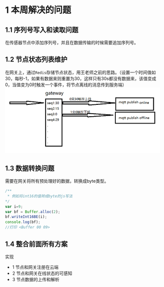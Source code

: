 # 1 本周解决的问题
## 1.1 序列号写入和读取问题
在传感器节点中添加序列号，并且在数据传输的时候需要追加序列号。
## 1.2 节点状态列表维护
在网关上，通过`Redis`存储节点状态，用王老师之前的思路。（设置一个时间值如30，每秒-1，如果有数据来则重置为30，这样只有30s都没有数据来，该值变成0，当值变为0时触发一个事件，将节点离线的消息传到服务端）  
![image](img/3.30.1.jpg)  
## 1.3 数据转换问题
需要在网关将所有预处理好的数据，转换成byte类型。
```javascript
/**
 * 例如将int16的值转成byte的js写法 
*/
var i=9;
var bf = Buffer.alloc(2);
bf.writeInt16BE(i);
console.log(bf);
//打印 <Buffer 00 09>
```
## 1.4 整合前面所有方案
实现
- 1 节点和网关注册在云端
- 2 节点和网关在线状态的可感知
- 3 节点数据的上传和解析

